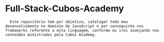 # Full-Stack-Cubos-Academy
      Este repositório tem por objetivo, catalogar todo meu desenvolvimento no dominío de JavaScript e por conseguinte nos frameworks referente a esta linguagem, conforme eu irei avançando nos conteúdos ministrados pela Cubos Academy.
